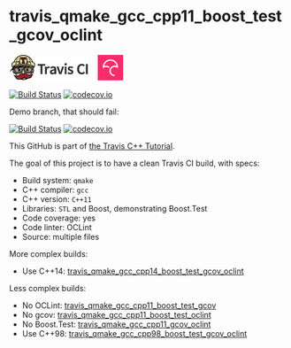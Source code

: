 # travis_qmake_gcc_cpp11_boost_test_gcov_oclint

[![Travis CI logo](TravisCI.png)](https://travis-ci.org)
![Whitespace](Whitespace.png)
[![Codecov logo](Codecov.png)](https://www.codecov.io)

[![Build Status](https://travis-ci.org/richelbilderbeek/travis_qmake_gcc_cpp11_boost_test_gcov_oclint.svg?branch=master)](https://travis-ci.org/richelbilderbeek/travis_qmake_gcc_cpp11_boost_test_gcov_oclint)
[![codecov.io](https://codecov.io/github/richelbilderbeek/travis_qmake_gcc_cpp11_boost_test_gcov_oclint/coverage.svg?branch=master)](https://codecov.io/github/richelbilderbeek/travis_qmake_gcc_cpp11_boost_test_gcov_oclint?branch=master)

Demo branch, that should fail:

[![Build Status](https://travis-ci.org/richelbilderbeek/travis_qmake_gcc_cpp11_boost_test_gcov_oclint.svg?branch=demo)](https://travis-ci.org/richelbilderbeek/travis_qmake_gcc_cpp11_boost_test_gcov_oclint)
[![codecov.io](https://codecov.io/github/richelbilderbeek/travis_qmake_gcc_cpp11_boost_test_gcov_oclint/coverage.svg?branch=demo)](https://codecov.io/github/richelbilderbeek/travis_qmake_gcc_cpp11_boost_test_gcov_oclint?branch=demo)


This GitHub is part of [the Travis C++ Tutorial](https://github.com/richelbilderbeek/travis_cpp_tutorial).

The goal of this project is to have a clean Travis CI build, with specs:
 * Build system: `qmake`
 * C++ compiler: `gcc`
 * C++ version: `C++11`
 * Libraries: `STL` and Boost, demonstrating Boost.Test
 * Code coverage: yes
 * Code linter: OCLint
 * Source: multiple files

More complex builds:
 * Use C++14: [travis_qmake_gcc_cpp14_boost_test_gcov_oclint](https://www.github.com/richelbilderbeek/travis_qmake_gcc_cpp14_boost_test_gcov_oclint)

Less complex builds:
 * No OCLint: [travis_qmake_gcc_cpp11_boost_test_gcov](https://www.github.com/richelbilderbeek/travis_qmake_gcc_cpp11_boost_test_gcov)
 * No gcov: [travis_qmake_gcc_cpp11_boost_test_oclint](https://www.github.com/richelbilderbeek/travis_qmake_gcc_cpp11_boost_test_oclint)
 * No Boost.Test: [travis_qmake_gcc_cpp11_gcov_oclint](https://www.github.com/richelbilderbeek/travis_qmake_gcc_cpp11_gcov_oclint)
 * Use C++98: [travis_qmake_gcc_cpp98_boost_test_gcov_oclint](https://www.github.com/richelbilderbeek/travis_qmake_gcc_cpp98_boost_test_gcov_oclint)


